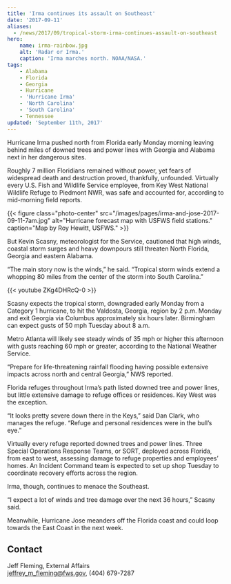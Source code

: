 ```yaml
---
title: 'Irma continues its assault on Southeast'
date: '2017-09-11'
aliases:
  - /news/2017/09/tropical-storm-irma-continues-assault-on-southeast
hero:
    name: irma-rainbow.jpg
    alt: 'Radar or Irma.'
    caption: 'Irma marches north. NOAA/NASA.'
tags:
    - Alabama
    - Florida
    - Georgia
    - Hurricane
    - 'Hurricane Irma'
    - 'North Carolina'
    - 'South Carolina'
    - Tennessee
updated: 'September 11th, 2017'
---
```


Hurricane Irma pushed north from Florida early Monday morning leaving behind miles of downed trees and power lines with Georgia and Alabama next in her dangerous sites.

Roughly 7 million Floridians remained without power, yet fears of widespread death and destruction proved, thankfully, unfounded. Virtually every U.S. Fish and Wildlife Service employee, from Key West National Wildlife Refuge to Piedmont NWR, was safe and accounted for, according to mid-morning field reports.

{{< figure class="photo-center" src="/images/pages/irma-and-jose-2017-09-11-7am.jpg" alt="Hurricane forecast map with USFWS field stations." caption="Map by Roy Hewitt, USFWS." >}}

But Kevin Scasny, meteorologist for the Service, cautioned that high winds, coastal storm surges and heavy downpours still threaten North Florida, Georgia and eastern Alabama.

“The main story now is the winds,” he said. “Tropical storm winds extend a whopping 80 miles from the center of the storm into South Carolina.”

{{< youtube ZKg4DHRcQ-0 >}}

Scasny expects the tropical storm, downgraded early Monday from a Category 1 hurricane, to hit the Valdosta, Georgia, region by 2 p.m. Monday and exit Georgia via Columbus approximately six hours later. Birmingham can expect gusts of 50 mph Tuesday about 8 a.m.

Metro Atlanta will likely see steady winds of 35 mph or higher this afternoon with gusts reaching 60 mph or greater, according to the National Weather Service. 

“Prepare for life-threatening rainfall flooding having possible extensive impacts across north and central Georgia,” NWS reported.

Florida refuges throughout Irma’s path listed downed tree and power lines, but little extensive damage to refuge offices or residences. Key West was the exception. 

“It looks pretty severe down there in the Keys,” said Dan Clark, who manages the refuge. “Refuge and personal residences were in the bull’s eye.”

Virtually every refuge reported downed trees and power lines. Three Special Operations Response Teams, or SORT, deployed across Florida, from east to west, assessing damage to refuge properties and employees’ homes. An Incident Command team is expected to set up shop Tuesday to coordinate recovery efforts across the region.

Irma, though, continues to menace the Southeast.

“I expect a lot of winds and tree damage over the next 36 hours,” Scasny said.

Meanwhile, Hurricane Jose meanders off the Florida coast and could loop towards the East Coast in the next week.

## Contact

Jeff Fleming, External Affairs  
[jeffrey_m_fleming@fws.gov](mailto:jeffrey_m_fleming@fws.gov ), (404) 679-7287
